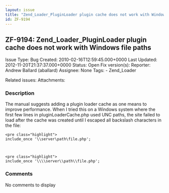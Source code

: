 ```yaml
---
layout: issue
title: "Zend_Loader_PluginLoader plugin cache does not work with Windows file paths"
id: ZF-9194
---
```


ZF-9194: Zend\_Loader\_PluginLoader plugin cache does not work with Windows file paths
--------------------------------------------------------------------------------------

 Issue Type: Bug Created: 2010-02-16T12:59:45.000+0000 Last Updated: 2012-11-20T21:37:37.000+0000 Status: Open Fix version(s): 
 Reporter:  Andrew Ballard (aballard)  Assignee:  None  Tags: - Zend\_Loader
 
 Related issues: 
 Attachments: 
### Description

The manual suggests adding a plugin loader cache as one means to improve performance. When I tried this on a Windows system where the first few lines in pluginLoaderCache.php used UNC paths, the site failed to load after the cache was created until I escaped all backslash characters in the file:

 
    <pre class="highlight">
    include_once '\\server\path\file.php';


 
    <pre class="highlight">
    include_once '\\\\server\\path\\file.php';


 

 

### Comments

No comments to display